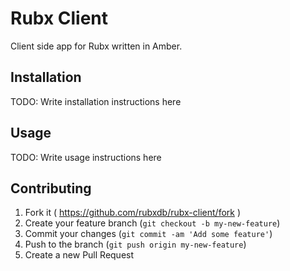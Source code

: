 # Rubx Client

Client side app for Rubx written in Amber.

## Installation

TODO: Write installation instructions here

## Usage

TODO: Write usage instructions here

## Contributing

1. Fork it ( https://github.com/rubxdb/rubx-client/fork )
2. Create your feature branch (`git checkout -b my-new-feature`)
3. Commit your changes (`git commit -am 'Add some feature'`)
4. Push to the branch (`git push origin my-new-feature`)
5. Create a new Pull Request
